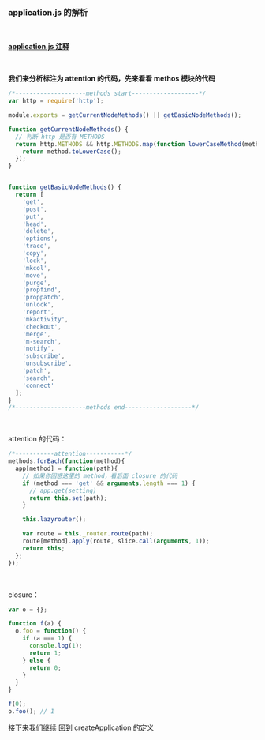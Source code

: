 ### application.js 的解析

<br />

**[application.js 注释](https://github.com/foobull/explore-express/blob/master/moduleComment/application.js)**

<br />

**我们来分析标注为 attention 的代码，先来看看 methos 模块的代码**
```javascript
/*--------------------methods start-------------------*/
var http = require('http');

module.exports = getCurrentNodeMethods() || getBasicNodeMethods();

function getCurrentNodeMethods() {
  // 判断 http 是否有 METHODS
  return http.METHODS && http.METHODS.map(function lowerCaseMethod(method) {
    return method.toLowerCase();
  });
}


function getBasicNodeMethods() {
  return [
    'get',
    'post',
    'put',
    'head',
    'delete',
    'options',
    'trace',
    'copy',
    'lock',
    'mkcol',
    'move',
    'purge',
    'propfind',
    'proppatch',
    'unlock',
    'report',
    'mkactivity',
    'checkout',
    'merge',
    'm-search',
    'notify',
    'subscribe',
    'unsubscribe',
    'patch',
    'search',
    'connect'
  ];
}
/*--------------------methods end-------------------*/
```

<br />

attention 的代码：
```javascript
/*-----------attention-----------*/
methods.forEach(function(method){
  app[method] = function(path){
    // 如果你困惑这里的 method，看后面 closure 的代码
    if (method === 'get' && arguments.length === 1) {
      // app.get(setting)
      return this.set(path);
    }

    this.lazyrouter();

    var route = this._router.route(path);
    route[method].apply(route, slice.call(arguments, 1));
    return this;
  };
});
```
<br />

closure： 
```javascript
var o = {};

function f(a) {
  o.foo = function() {
    if (a === 1) {
      console.log(1);
      return 1;
    } else {
      return 0;
    }
  }
}

f(0);
o.foo(); // 1

```

接下来我们继续 [回到](https://github.com/foobull/explore-express/blob/master/collection/episode5.md) createApplication 的定义





